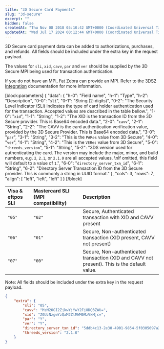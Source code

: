 ```yaml
---
title: "3D Secure Card Payments"
slug: "3d-secure"
excerpt: ""
hidden: false
createdAt: "Thu Nov 08 2018 05:10:42 GMT+0000 (Coordinated Universal Time)"
updatedAt: "Wed Jul 17 2024 00:12:44 GMT+0000 (Coordinated Universal Time)"
---
```

3D Secure card payment data can be added to authorizations, purchases, and refunds. All fields should be included under the extra key in the request payload.

The values for `sli`, `xid`, `cavv`, `par` and `ver` should be supplied by the 3D Secure MPI being used for transaction authentication.

If you do not have an MPI, Fat Zebra can provide an MPI. Refer to the [3DS2 Integration](doc:3ds2-overview) documentation for more information.

[block:parameters]
{
  "data": {
    "h-0": "Field name",
    "h-1": "Type",
    "h-2": "Description",
    "0-0": "`sli`",
    "0-1": "String (2-digits)",
    "0-2": "The Security Level Indicator (SLI) indicates the type of card holder authentication used for the transaction. Accepted values are described in the table bellow.",
    "1-0": "`xid`",
    "1-1": "String",
    "1-2": "The XID is the transaction ID from the 3D Secure provider. This is Base64 encoded data.",
    "2-0": "`cavv`",
    "2-1": "String",
    "2-2": "The CAVV is the card authentication verification value, provided by the 3D Secure Provider. This is Base64 encoded data.",
    "3-0": "`par`",
    "3-1": "String",
    "3-2": "This is the `PARes` value from 3D Secure",
    "4-0": "`ver`",
    "4-1": "String",
    "4-2": "This is the `VERes` value from 3D Secure",
    "5-0": "`threeds_version`",
    "5-1": "String",
    "5-2": "3DS version used for authenticating the card. The version may include the major, minor, and build numbers, e.g. `2`, `2.1`, or `2.1.0` are all accepted values.  \nIf omitted, this field will default to a value of `1`.",
    "6-0": "`directory_server_txn_id`",
    "6-1": "String",
    "6-2": "Directory Server Transaction ID from the 3D Secure provider. This is commonly a string in UUID format."
  },
  "cols": 3,
  "rows": 7,
  "align": [
    "left",
    "left",
    "left"
  ]
}
[/block]


| Visa & eftpos SLI | Mastercard SLI (MPI compatibility) | Description                                                                                  |
| :---------------- | :--------------------------------- | :------------------------------------------------------------------------------------------- |
| `"05"`            | `"02"`                             | Secure, Authenticated transaction with XID and CAVV present                                  |
| `"06"`            | `"01"`                             | Secure, Non-authenticated transaction (XID present, CAVV not present)                        |
| `"07"`            | `"00"`                             | Secure, Non-authenticated transaction (XID and CAVV not present). This is the default value. |

Note: All fields should be included under the extra key in the request payload.

```json Example: 3DS payment data
{
    "extra": {
        "sli": "05",
        "cavv": "MzM2OGI2ZjkwYjYwY2FjODQ3ZWU=",
        "xid": "ZGUzNzgwYzQxM2ZlMWM0MzVkMjc=",
        "par": "Y",
        "ver": "Y",
        "directory_server_txn_id": "5ddb4c13-2e30-4901-9854-5f0305097a25",
        "threeds_version": "2.1.0"
    }
}
```

